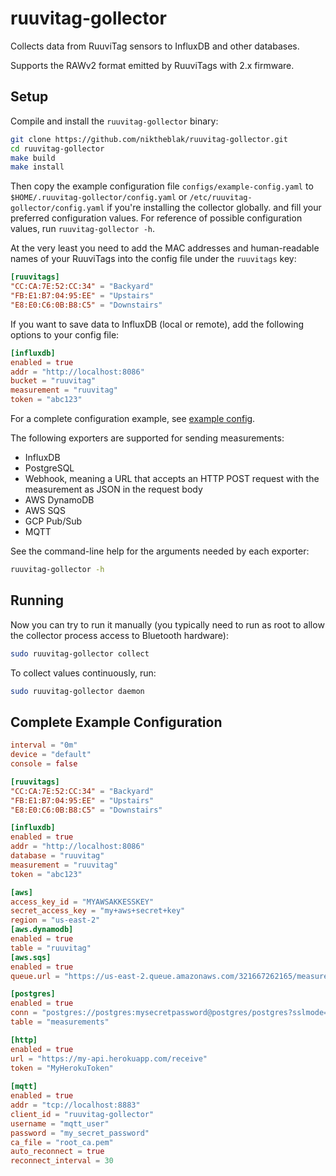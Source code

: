 # ruuvitag-gollector

Collects data from RuuviTag sensors to InfluxDB and other databases.

Supports the RAWv2 format emitted by RuuviTags with 2.x firmware.

## Setup

Compile and install the `ruuvitag-gollector` binary:

```bash
git clone https://github.com/niktheblak/ruuvitag-gollector.git
cd ruuvitag-gollector
make build
make install
```

Then copy the example configuration file `configs/example-config.yaml` to `$HOME/.ruuvitag-gollector/config.yaml` or `/etc/ruuvitag-gollector/config.yaml` if you're installing the collector globally.
and fill your preferred configuration values. For reference of possible configuration
values, run `ruuvitag-gollector -h`.

At the very least you need to add the MAC addresses and human-readable names of your
RuuviTags into the config file under the `ruuvitags` key:

```toml
[ruuvitags]
"CC:CA:7E:52:CC:34" = "Backyard"
"FB:E1:B7:04:95:EE" = "Upstairs"
"E8:E0:C6:0B:B8:C5" = "Downstairs"
```

If you want to save data to InfluxDB (local or remote), add the following options to your config file:

```toml
[influxdb]
enabled = true
addr = "http://localhost:8086"
bucket = "ruuvitag"
measurement = "ruuvitag"
token = "abc123"
```

For a complete configuration example, see [example config](#complete-example-configuration).

The following exporters are supported for sending measurements:

- InfluxDB
- PostgreSQL
- Webhook, meaning a URL that accepts an HTTP POST request with the measurement as JSON in the request body
- AWS DynamoDB
- AWS SQS
- GCP Pub/Sub
- MQTT

See the command-line help for the arguments needed by each exporter:

```bash
ruuvitag-gollector -h
```

## Running

Now you can try to run it manually (you typically need to run as root to allow the collector
process access to Bluetooth hardware):

```bash
sudo ruuvitag-gollector collect
```

To collect values continuously, run:

```bash
sudo ruuvitag-gollector daemon
```

## Complete Example Configuration

```toml
interval = "0m"
device = "default"
console = false

[ruuvitags]
"CC:CA:7E:52:CC:34" = "Backyard"
"FB:E1:B7:04:95:EE" = "Upstairs"
"E8:E0:C6:0B:B8:C5" = "Downstairs"

[influxdb]
enabled = true
addr = "http://localhost:8086"
database = "ruuvitag"
measurement = "ruuvitag"
token = "abc123"

[aws]
access_key_id = "MYAWSAKKESSKEY"
secret_access_key = "my+aws+secret+key"
region = "us-east-2"
[aws.dynamodb]
enabled = true
table = "ruuvitag"
[aws.sqs]
enabled = true
queue.url = "https://us-east-2.queue.amazonaws.com/321667262165/measurements"

[postgres]
enabled = true
conn = "postgres://postgres:mysecretpassword@postgres/postgres?sslmode=disable"
table = "measurements"

[http]
enabled = true
url = "https://my-api.herokuapp.com/receive"
token = "MyHerokuToken"
  
[mqtt]
enabled = true
addr = "tcp://localhost:8883"
client_id = "ruuvitag-gollector"
username = "mqtt_user"
password = "my_secret_password"
ca_file = "root_ca.pem"
auto_reconnect = true
reconnect_interval = 30
```
